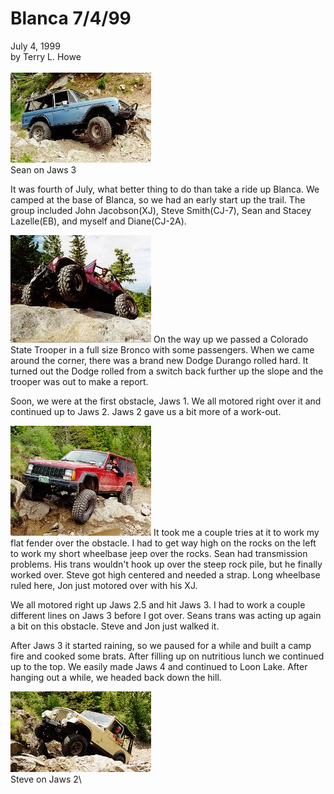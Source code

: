 # Blanca 7/4/99

July 4, 1999\
by Terry L. Howe\
\
[![Sean on Jaws 3](/images/terry/trail/bl990705_.jpg)](/images/terry/trail/bl990705.jpg)\
Sean on Jaws 3

It was fourth of July, what better thing to do than take a ride up Blanca. We camped at the base of Blanca, so we had an early start up the trail. The group included John Jacobson(XJ), Steve Smith(CJ-7), Sean and Stacey Lazelle(EB), and myself and Diane(CJ-2A).

[![Terry on Jaws 1](/images/terry/trail/bl990706_.jpg)](/images/terry/trail/bl990706.jpg) On the way up we passed a Colorado State Trooper in a full size Bronco with some passengers. When we came around the corner, there was a brand new Dodge Durango rolled hard. It turned out the Dodge rolled from a switch back further up the slope and the trooper was out to make a report.

Soon, we were at the first obstacle, Jaws 1. We all motored right over it and continued up to Jaws 2. Jaws 2 gave us a bit more of a work-out.

[![Jon on Jaws 2](/images/terry/trail/bl990702_.jpg)](/images/terry/trail/bl990702.jpg) It took me a couple tries at it to work my flat fender over the obstacle. I had to get way high on the rocks on the left to work my short wheelbase jeep over the rocks. Sean had transmission problems. His trans wouldn\'t hook up over the steep rock pile, but he finally worked over. Steve got high centered and needed a strap. Long wheelbase ruled here, Jon just motored over with his XJ.

We all motored right up Jaws 2.5 and hit Jaws 3. I had to work a couple different lines on Jaws 3 before I got over. Seans trans was acting up again a bit on this obstacle. Steve and Jon just walked it.

After Jaws 3 it started raining, so we paused for a while and built a camp fire and cooked some brats. After filling up on nutritious lunch we continued up to the top. We easily made Jaws 4 and continued to Loon Lake. After hanging out a while, we headed back down the hill.

[![Steve on Jaws 2](/images/terry/trail/bl990703_.jpg)](/images/terry/trail/bl990703.jpg)\
Steve on Jaws 2\
